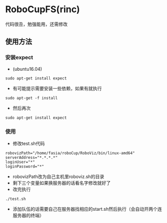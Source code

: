 # RoboCupFS(rinc)
代码很丑，勉强能用，还需修改
## 使用方法
### 安装expect
- (ubuntu16.04)  
```
sudo apt-get install expect
```
- 有可能提示需要安装一些依赖，如果有就执行

```
sudo apt-get -f install
```
- 然后再次

```
sudo apt-get install expect
```
### 使用
- 修改test.sh代码

```
robovizPath="/home/fasia/roboCup/RoboViz/bin/linux-amd64"
serverAddress="*.*.*.*"
loginUser="*"
loginPassword="*"
```
- robovizPath改为自己主机里roboviz.sh的目录
- 剩下三个变量如果换服务器的话看名字修改就好了
- 改完执行
```
./test.sh
```
- 添加队伍的话需要自己在服务器找相应的start.sh然后执行（会自动开两个连服务器的终端）


